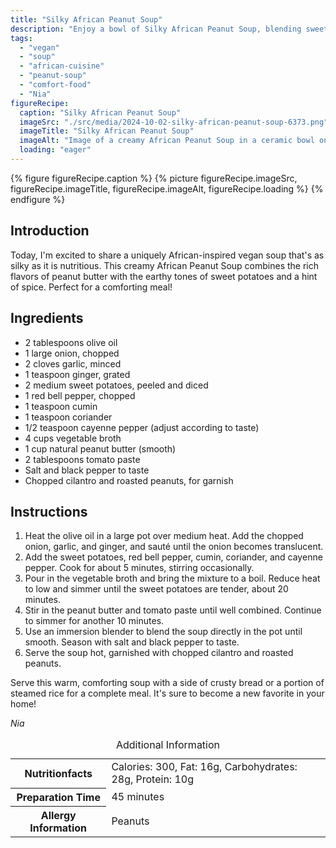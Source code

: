 ```yaml
---
title: "Silky African Peanut Soup"
description: "Enjoy a bowl of Silky African Peanut Soup, blending sweet potatoes and spices with creamy peanut butter. A vegan, comforting dish with a hint of African flair."
tags:
  - "vegan"
  - "soup"
  - "african-cuisine"
  - "peanut-soup"
  - "comfort-food"
  - "Nia"
figureRecipe: 
  caption: "Silky African Peanut Soup"
  imageSrc: "./src/media/2024-10-02-silky-african-peanut-soup-6373.png"
  imageTitle: "Silky African Peanut Soup"
  imageAlt: "Image of a creamy African Peanut Soup in a ceramic bowl on a wooden table, garnished with cilantro and peanuts, with bread or rice beside it, in natural light."
  loading: "eager"
---
```


{% figure figureRecipe.caption %}
{% picture figureRecipe.imageSrc, figureRecipe.imageTitle, figureRecipe.imageAlt, figureRecipe.loading %}
{% endfigure %}

## Introduction

Today, I'm excited to share a uniquely African-inspired vegan soup that's as silky as it is nutritious. This creamy African Peanut Soup combines the rich flavors of peanut butter with the earthy tones of sweet potatoes and a hint of spice. Perfect for a comforting meal!

## Ingredients

- 2 tablespoons olive oil
- 1 large onion, chopped
- 2 cloves garlic, minced
- 1 teaspoon ginger, grated
- 2 medium sweet potatoes, peeled and diced
- 1 red bell pepper, chopped
- 1 teaspoon cumin
- 1 teaspoon coriander
- 1/2 teaspoon cayenne pepper (adjust according to taste)
- 4 cups vegetable broth
- 1 cup natural peanut butter (smooth)
- 2 tablespoons tomato paste
- Salt and black pepper to taste
- Chopped cilantro and roasted peanuts, for garnish

## Instructions

1. Heat the olive oil in a large pot over medium heat. Add the chopped onion, garlic, and ginger, and sauté until the onion becomes translucent.
2. Add the sweet potatoes, red bell pepper, cumin, coriander, and cayenne pepper. Cook for about 5 minutes, stirring occasionally.
3. Pour in the vegetable broth and bring the mixture to a boil. Reduce heat to low and simmer until the sweet potatoes are tender, about 20 minutes.
4. Stir in the peanut butter and tomato paste until well combined. Continue to simmer for another 10 minutes.
5. Use an immersion blender to blend the soup directly in the pot until smooth. Season with salt and black pepper to taste.
6. Serve the soup hot, garnished with chopped cilantro and roasted peanuts.

Serve this warm, comforting soup with a side of crusty bread or a portion of steamed rice for a complete meal. It's sure to become a new favorite in your home!

*Nia*

<table><caption class='sr-only'>Additional Information</caption><tr><th>Nutritionfacts</th><td>Calories: 300, Fat: 16g, Carbohydrates: 28g, Protein: 10g&nbsp;</td></tr><tr><th>Preparation Time</th><td>45 minutes&nbsp;</td></tr><tr><th>Allergy Information</th><td>Peanuts&nbsp;</td></tr></table>

